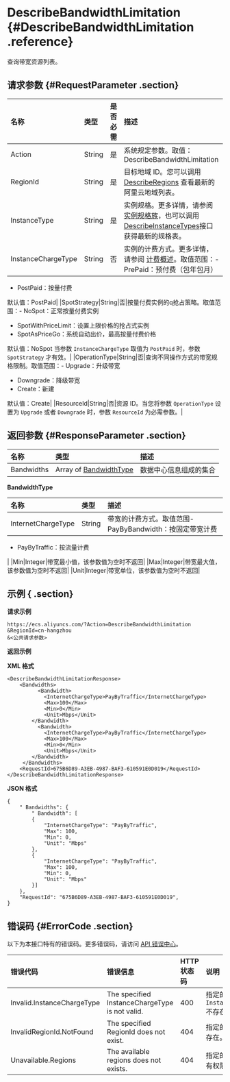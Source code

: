 # DescribeBandwidthLimitation {#DescribeBandwidthLimitation .reference}

查询带宽资源列表。

## 请求参数 {#RequestParameter .section}

|名称|类型|是否必需|描述|
|:-|:-|:---|:-|
|Action|String|是|系统规定参数。取值：DescribeBandwidthLimitation|
|RegionId|String|是|目标地域 ID。您可以调用 [DescribeRegions](cn.zh-CN/API参考/地域/DescribeRegions.md#) 查看最新的阿里云地域列表。|
|InstanceType|String|是|实例规格。更多详情，请参阅 [实例规格族](../../../../cn.zh-CN/产品简介/实例规格族.md#)，也可以调用 [DescribeInstanceTypes](cn.zh-CN/API参考/实例/DescribeInstanceTypes.md#)接口获得最新的规格表。|
|InstanceChargeType|String|否|实例的计费方式。更多详情，请参阅 [计费概述](../../../../cn.zh-CN/产品定价/计费概述.md#)。取值范围：-   PrePaid：预付费（包年包月）
-   PostPaid：按量付费

默认值：PostPaid|
|SpotStrategy|String|否|按量付费实例的q抢占策略。取值范围：-   NoSpot：正常按量付费实例
-   SpotWithPriceLimit：设置上限价格的抢占式实例
-   SpotAsPriceGo：系统自动出价，最高按量付费价格

默认值：NoSpot 当参数 `InstanceChargeType` 取值为 `PostPaid` 时，参数 `SpotStrategy` 才有效。|
|OperationType|String|否|查询不同操作方式的带宽规格限制。取值范围：-   Upgrade：升级带宽
-   Downgrade：降级带宽
-   Create：新建

默认值：Create|
|ResourceId|String|否|资源 ID。当您将参数 `OperationType` 设置为 `Upgrade` 或者 `Downgrade` 时，参数 `ResourceId` 为必需参数。|

## 返回参数 {#ResponseParameter .section}

|名称|类型|描述|
|:-|:-|:-|
|Bandwidths|Array of [BandwidthType](#BandwidthType)|数据中心信息组成的集合|

 **BandwidthType** 

|名称|类型|描述|
|:-|:-|:-|
|InternetChargeType|String|带宽的计费方式。取值范围-   PayByBandwidth：按固定带宽计费
-   PayByTraffic：按流量计费

|
|Min|Integer|带宽最小值，该参数值为空时不返回|
|Max|Integer|带宽最大值，该参数值为空时不返回|
|Unit|Integer|带宽单位，该参数值为空时不返回|

## 示例 { .section}

**请求示例** 

```
https://ecs.aliyuncs.com/?Action=DescribeBandwidthLimitation
&RegionId=cn-hangzhou
&<公共请求参数>
```

**返回示例** 

**XML 格式**

```
<DescribeBandwidthLimitationResponse>
    <Bandwidths>
          <Bandwidth>
            <InternetChargeType>PayByTraffic</InternetChargeType>
            <Max>100</Max>
            <Min>0</Min>
            <Unit>Mbps</Unit>
        </Bandwidth>
          <Bandwidth>
            <InternetChargeType>PayByTraffic</InternetChargeType>
            <Max>100</Max>
            <Min>0</Min>
            <Unit>Mbps</Unit>
        </Bandwidth>
     </Bandwidths>
    <RequestId>675B6D89-A3EB-4987-BAF3-610591E0D019</RequestId>
</DescribeBandwidthLimitationResponse>
```

 **JSON 格式** 

```
{
    " Bandwidths": {
        " Bandwidth": [
        {
            "InternetChargeType": "PayByTraffic",
            "Max": 100,
            "Min": 0,
            "Unit": "Mbps"
        },
        {
            "InternetChargeType": "PayByTraffic",
            "Max": 100,
            "Min": 0,
            "Unit": "Mbps"
        }]
    },
    "RequestId": "675B6D89-A3EB-4987-BAF3-610591E0D019",
}
```

## 错误码 {#ErrorCode .section}

以下为本接口特有的错误码。更多错误码，请访问 [API 错误中心](https://error-center.aliyun.com/status/product/Ecs)。

|错误代码|错误信息|HTTP 状态码|说明|
|:---|:---|:-------|:-|
|Invalid.InstanceChargeType|The specified InstanceChargeType is not valid.|400|指定的 `InstanceChargeType`不存在。|
|InvalidRegionId.NotFound|The specified RegionId does not exist.|404|指定的 `RegionId` 不存在。|
|Unavailable.Regions|The available regions does not exists.|404|指定的 `RegionId` 没有权限。|

